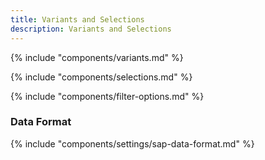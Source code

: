 ```yaml
---
title: Variants and Selections
description: Variants and Selections
---
```


{% include "components/variants.md" %}

{% include "components/selections.md" %}

{% include "components/filter-options.md" %}


### Data Format

{% include "components/settings/sap-data-format.md"  %}
